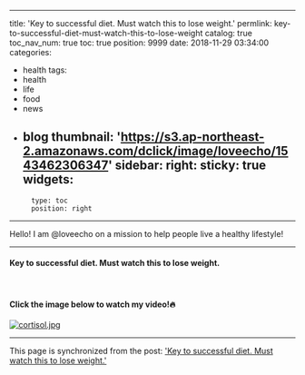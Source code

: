
---
title: 'Key to successful diet. Must watch this to lose weight.'
permlink: key-to-successful-diet-must-watch-this-to-lose-weight
catalog: true
toc_nav_num: true
toc: true
position: 9999
date: 2018-11-29 03:34:00
categories:
- health
tags:
- health
- life
- food
- news
- blog
thumbnail: 'https://s3.ap-northeast-2.amazonaws.com/dclick/image/loveecho/1543462306347'
sidebar:
    right:
        sticky: true
widgets:
    -
        type: toc
        position: right
---


Hello! I am @loveecho on a mission to help people live a healthy lifestyle!

---

#### Key to successful diet. Must watch this to lose weight.
<br>

#### Click the image below to watch my video!🔥
[![cortisol.jpg](https://s3.ap-northeast-2.amazonaws.com/dclick/image/loveecho/1543462306347)](https://youtu.be/CHlAWaoFbhk)

- - -

This page is synchronized from the post: ['Key to successful diet. Must watch this to lose weight.'](https://steemit.com/@loveecho/key-to-successful-diet-must-watch-this-to-lose-weight)
